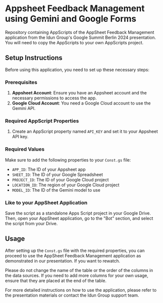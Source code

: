 # Appsheet Feedback Management using Gemini and Google Forms

Repository containing AppScripts of the AppSheet Feedback Management application from the Idun Group's Google Summit Berlin 2024 presentation. You will need to copy the AppScripts to your own AppScripts project.

## Setup Instructions

Before using this application, you need to set up these necessary steps:

### Prerequisites

1. **Appsheet Account**: Ensure you have an Appsheet account and the necessary permissions to access the app.
2. **Google Cloud Account**: You need a Google Cloud account to use the Gemini API.


### Required AppScript Properties

1. Create an AppScript property named `API_KEY` and set it to your Appsheet API key.


### Required Values

Make sure to add the following properties to your `Const.gs` file:

- `APP_ID`: The ID of your Appsheet app
- `SHEET_ID`: The ID of your Google Spreadsheet
- `PROJECT_ID`: The ID of your Google Cloud project
- `LOCATION_ID`: The region of your Google Cloud project
- `MODEL_ID`: The ID of the Gemini model to use

### Like to your AppSheet Application 
Save the script as a standalone Apps Script project in your Google Drive. Then, open your AppSheet application, go to the "Bot" section, and select the script from your Drive.

## Usage

After setting up the `Const.gs` file with the required properties, you can proceed to use the AppSheet Feedback Management application as demonstrated in our presentation.
If you want to rewatch.

Please do not change the name of the table or the order of the columns in the data sources. If you need to add more columns for your own usage, ensure that they are placed at the end of the table.

For more detailed instructions on how to use the application, please refer to the presentation materials or contact the Idun Group support team.

